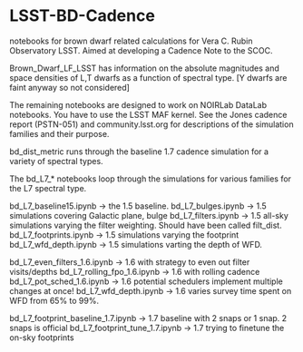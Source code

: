 # LSST-BD-Cadence
notebooks for brown dwarf related calculations for Vera C. Rubin Observatory LSST. Aimed at developing a Cadence Note to the SCOC.  

Brown_Dwarf_LF_LSST has information on the absolute magnitudes and space densities of L,T dwarfs as a function of spectral type.
[Y dwarfs are faint anyway so not considered]

The remaining notebooks are designed to work on NOIRLab DataLab notebooks.  You have to use the LSST MAF kernel. See the Jones cadence report (PSTN-051) 
and community.lsst.org for descriptions of the simulation families and their purpose.

bd_dist_metric runs through the baseline 1.7 cadence simulation for a variety of spectral types.  

The bd_L7_* notebooks loop through the simulations for various families for the L7 spectral type.  

bd_L7_baseline15.ipynb       -> the 1.5 baseline.
bd_L7_bulges.ipynb           -> 1.5 simulations covering Galactic plane, bulge
bd_L7_filters.ipynb          -> 1.5 all-sky simulations varying the filter weighting. Should have been called filt_dist. 
bd_L7_footprints.ipynb       -> 1.5 simulations varying the footprint
bd_L7_wfd_depth.ipynb        -> 1.5 simulations varting the depth of WFD.


bd_L7_even_filters_1.6.ipynb  -> 1.6 with strategy to even out filter visits/depths
bd_L7_rolling_fpo_1.6.ipynb   -> 1.6  with rolling cadence 
bd_L7_pot_sched_1.6.ipynb     -> 1.6 potential schedulers implement multiple changes at once! 
bd_L7_wfd_depth.ipynb         -> 1.6 varies survey time spent on WFD from 65% to 99%. 


bd_L7_footprint_baseline_1.7.ipynb   -> 1.7 baseline with 2 snaps or 1 snap. 2 snaps is official
bd_L7_footprint_tune_1.7.ipynb       -> 1.7 trying to finetune the on-sky footprints





